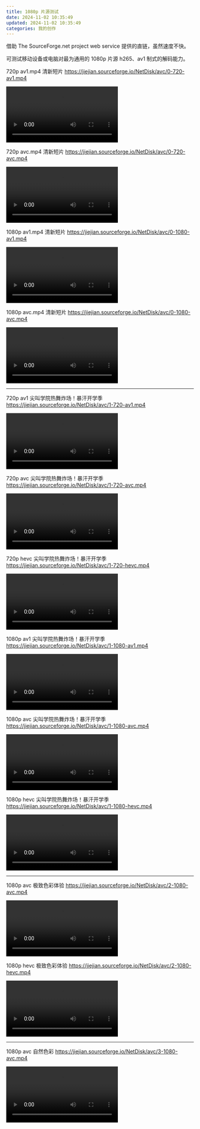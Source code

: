 ```yaml
---
title: 1080p 片源测试
date: 2024-11-02 10:35:49
updated: 2024-11-02 10:35:49
categories: 我的创作
---
```


借助 The SourceForge.net project web service 提供的直链，虽然速度不快。

可测试移动设备或电脑对最为通用的 1080p 片源 h265、av1 制式的解码能力。

720p av1.mp4 清新短片 https://jiejian.sourceforge.io/NetDisk/avc/0-720-av1.mp4

<video controls>
  <source src="https://jiejian.sourceforge.io/NetDisk/avc/0-720-av1.mp4" type="video/mp4">
  您的浏览器不支持 HTML5 video 标签
</video>

720p avc.mp4 清新短片 https://jiejian.sourceforge.io/NetDisk/avc/0-720-avc.mp4

<video controls>
  <source src="https://jiejian.sourceforge.io/NetDisk/avc/0-720-avc.mp4" type="video/mp4">
  您的浏览器不支持 HTML5 video 标签
</video>

<!-- more -->

1080p av1.mp4 清新短片 https://jiejian.sourceforge.io/NetDisk/avc/0-1080-av1.mp4

<video controls>
  <source src="https://jiejian.sourceforge.io/NetDisk/avc/0-1080-av1.mp4" type="video/mp4">
  您的浏览器不支持 HTML5 video 标签
</video>

1080p avc.mp4 清新短片 https://jiejian.sourceforge.io/NetDisk/avc/0-1080-avc.mp4

<video controls>
  <source src="https://jiejian.sourceforge.io/NetDisk/avc/0-1080-avc.mp4" type="video/mp4">
  您的浏览器不支持 HTML5 video 标签
</video>

<hr>

720p av1 尖叫学院热舞炸场！暴汗开学季 https://jiejian.sourceforge.io/NetDisk/avc/1-720-av1.mp4

<video controls>
  <source src="https://jiejian.sourceforge.io/NetDisk/avc/1-720-av1.mp4" type="video/mp4">
  您的浏览器不支持 HTML5 video 标签
</video>

720p avc 尖叫学院热舞炸场！暴汗开学季 https://jiejian.sourceforge.io/NetDisk/avc/1-720-avc.mp4

<video controls>
  <source src="https://jiejian.sourceforge.io/NetDisk/avc/1-720-avc.mp4" type="video/mp4">
  您的浏览器不支持 HTML5 video 标签
</video>

720p hevc 尖叫学院热舞炸场！暴汗开学季 https://jiejian.sourceforge.io/NetDisk/avc/1-720-hevc.mp4

<video controls>
  <source src="https://jiejian.sourceforge.io/NetDisk/avc/1-720-hevc.mp4" type="video/mp4">
  您的浏览器不支持 HTML5 video 标签
</video>

1080p av1 尖叫学院热舞炸场！暴汗开学季 https://jiejian.sourceforge.io/NetDisk/avc/1-1080-av1.mp4

<video controls>
  <source src="https://jiejian.sourceforge.io/NetDisk/avc/1-1080-av1.mp4" type="video/mp4">
  您的浏览器不支持 HTML5 video 标签
</video>

1080p avc 尖叫学院热舞炸场！暴汗开学季 https://jiejian.sourceforge.io/NetDisk/avc/1-1080-avc.mp4

<video controls>
  <source src="https://jiejian.sourceforge.io/NetDisk/avc/1-1080-avc.mp4" type="video/mp4">
  您的浏览器不支持 HTML5 video 标签
</video>

1080p hevc 尖叫学院热舞炸场！暴汗开学季 https://jiejian.sourceforge.io/NetDisk/avc/1-1080-hevc.mp4

<video controls>
  <source src="https://jiejian.sourceforge.io/NetDisk/avc/1-1080-hevc.mp4" type="video/mp4">
  您的浏览器不支持 HTML5 video 标签
</video>

<hr>

1080p avc 极致色彩体验 https://jiejian.sourceforge.io/NetDisk/avc/2-1080-avc.mp4

<video controls>
  <source src="https://jiejian.sourceforge.io/NetDisk/avc/2-1080-avc.mp4" type="video/mp4">
  您的浏览器不支持 HTML5 video 标签
</video>

1080p hevc 极致色彩体验 https://jiejian.sourceforge.io/NetDisk/avc/2-1080-hevc.mp4

<video controls>
  <source src="https://jiejian.sourceforge.io/NetDisk/avc/2-1080-hevc.mp4" type="video/mp4">
  您的浏览器不支持 HTML5 video 标签
</video>

<hr>

1080p avc 自然色彩 https://jiejian.sourceforge.io/NetDisk/avc/3-1080-avc.mp4

<video controls>
  <source src="https://jiejian.sourceforge.io/NetDisk/avc/3-1080-avc.mp4" type="video/mp4">
  您的浏览器不支持 HTML5 video 标签
</video>
